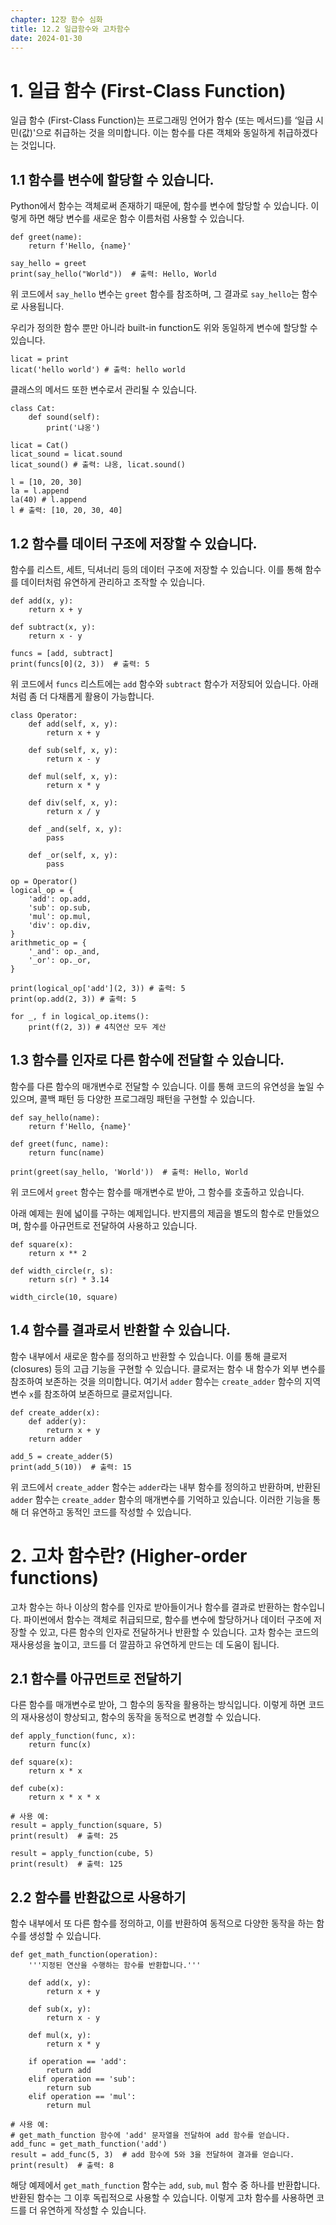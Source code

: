 ```yaml
---
chapter: 12장 함수 심화
title: 12.2 일급함수와 고차함수
date: 2024-01-30
---
```


# 1. **일급 함수 (First-Class Function)**

일급 함수 (First-Class Function)는 프로그래밍 언어가 함수 (또는 메서드)를 ‘일급 시민(값)'으로 취급하는 것을 의미합니다. 이는 함수를 다른 객체와 동일하게 취급하겠다는 것입니다.

## 1.1 함수를 변수에 할당할 수 있습니다.

Python에서 함수는 객체로써 존재하기 때문에, 함수를 변수에 할당할 수 있습니다. 이렇게 하면 해당 변수를 새로운 함수 이름처럼 사용할 수 있습니다.

```python-exec
def greet(name):
    return f'Hello, {name}'

say_hello = greet
print(say_hello("World"))  # 출력: Hello, World
```

위 코드에서 `say_hello` 변수는 `greet` 함수를 참조하며, 그 결과로 `say_hello`는 함수로 사용됩니다.

우리가 정의한 함수 뿐만 아니라 built-in function도 위와 동일하게 변수에 할당할 수 있습니다.

```python-exec
licat = print
licat('hello world') # 출력: hello world
```

클래스의 메서드 또한 변수로서 관리될 수 있습니다.

```python-exec
class Cat:
    def sound(self):
        print('냐옹')

licat = Cat()
licat_sound = licat.sound
licat_sound() # 출력: 냐옹, licat.sound()
```

```python-exec
l = [10, 20, 30]
la = l.append
la(40) # l.append
l # 출력: [10, 20, 30, 40]
```

## 1.**2 함수를 데이터 구조에 저장할 수 있습니다.**

함수를 리스트, 세트, 딕셔너리 등의 데이터 구조에 저장할 수 있습니다. 이를 통해 함수를 데이터처럼 유연하게 관리하고 조작할 수 있습니다.

```python-exec
def add(x, y):
    return x + y

def subtract(x, y):
    return x - y

funcs = [add, subtract]
print(funcs[0](2, 3))  # 출력: 5
```

위 코드에서 `funcs` 리스트에는 `add` 함수와 `subtract` 함수가 저장되어 있습니다. 아래처럼 좀 더 다채롭게 활용이 가능합니다.

```python-exec
class Operator:
    def add(self, x, y):
        return x + y

    def sub(self, x, y):
        return x - y

    def mul(self, x, y):
        return x * y

    def div(self, x, y):
        return x / y

    def _and(self, x, y):
        pass

    def _or(self, x, y):
        pass

op = Operator()
logical_op = {
    'add': op.add,
    'sub': op.sub,
    'mul': op.mul,
    'div': op.div,
}
arithmetic_op = {
    '_and': op._and,
    '_or': op._or,
}

print(logical_op['add'](2, 3)) # 출력: 5
print(op.add(2, 3)) # 출력: 5

for _, f in logical_op.items():
    print(f(2, 3)) # 4칙연산 모두 계산
```

## 1.3 **함수를 인자로 다른 함수에 전달할 수 있습니다.**

함수를 다른 함수의 매개변수로 전달할 수 있습니다. 이를 통해 코드의 유연성을 높일 수 있으며, 콜백 패턴 등 다양한 프로그래밍 패턴을 구현할 수 있습니다.

```python-exec
def say_hello(name):
    return f'Hello, {name}'

def greet(func, name):
    return func(name)

print(greet(say_hello, 'World'))  # 출력: Hello, World
```

위 코드에서 `greet` 함수는 함수를 매개변수로 받아, 그 함수를 호출하고 있습니다.

아래 예제는 원에 넓이를 구하는 예제입니다. 반지름의 제곱을 별도의 함수로 만들었으며, 함수를 아규먼트로 전달하여 사용하고 있습니다.

```python-exec
def square(x):
    return x ** 2

def width_circle(r, s):
    return s(r) * 3.14

width_circle(10, square)
```

## 1.4 **함수를 결과로서 반환할 수 있습니다.**

함수 내부에서 새로운 함수를 정의하고 반환할 수 있습니다. 이를 통해 클로저(closures) 등의 고급 기능을 구현할 수 있습니다. 클로저는 함수 내 함수가 외부 변수를 참조하여 보존하는 것을 의미합니다. 여기서 `adder` 함수는 `create_adder` 함수의 지역 변수 `x`를 참조하여 보존하므로 클로저입니다.

```python-exec
def create_adder(x):
    def adder(y):
        return x + y
    return adder

add_5 = create_adder(5)
print(add_5(10))  # 출력: 15
```

위 코드에서 `create_adder` 함수는 `adder`라는 내부 함수를 정의하고 반환하며, 반환된 `adder` 함수는 `create_adder` 함수의 매개변수를 기억하고 있습니다. 이러한 기능을 통해 더 유연하고 동적인 코드를 작성할 수 있습니다.

# 2. 고**차 함수란? (Higher-order functions)**

고차 함수는 하나 이상의 함수를 인자로 받아들이거나 함수를 결과로 반환하는 함수입니다. 파이썬에서 함수는 객체로 취급되므로, 함수를 변수에 할당하거나 데이터 구조에 저장할 수 있고, 다른 함수의 인자로 전달하거나 반환할 수 있습니다. 고차 함수는 코드의 재사용성을 높이고, 코드를 더 깔끔하고 유연하게 만드는 데 도움이 됩니다.

## 2.1 함수를 아규먼트로 전달하기

다른 함수를 매개변수로 받아, 그 함수의 동작을 활용하는 방식입니다. 이렇게 하면 코드의 재사용성이 향상되고, 함수의 동작을 동적으로 변경할 수 있습니다.

```python-exec
def apply_function(func, x):
    return func(x)

def square(x):
    return x * x

def cube(x):
    return x * x * x

# 사용 예:
result = apply_function(square, 5)
print(result)  # 출력: 25

result = apply_function(cube, 5)
print(result)  # 출력: 125
```

## 2.2 함수를 반환값으로 사용하기

함수 내부에서 또 다른 함수를 정의하고, 이를 반환하여 동적으로 다양한 동작을 하는 함수를 생성할 수 있습니다.

```python-exec
def get_math_function(operation):
    '''지정된 연산을 수행하는 함수를 반환합니다.'''

    def add(x, y):
        return x + y

    def sub(x, y):
        return x - y

    def mul(x, y):
        return x * y

    if operation == 'add':
        return add
    elif operation == 'sub':
        return sub
    elif operation == 'mul':
        return mul

# 사용 예:
# get_math_function 함수에 'add' 문자열을 전달하여 add 함수를 얻습니다.
add_func = get_math_function('add')
result = add_func(5, 3)  # add 함수에 5와 3을 전달하여 결과를 얻습니다.
print(result)  # 출력: 8
```

해당 예제에서 `get_math_function` 함수는 `add`, `sub`, `mul` 함수 중 하나를 반환합니다. 반환된 함수는 그 이후 독립적으로 사용할 수 있습니다. 이렇게 고차 함수를 사용하면 코드를 더 유연하게 작성할 수 있습니다.
